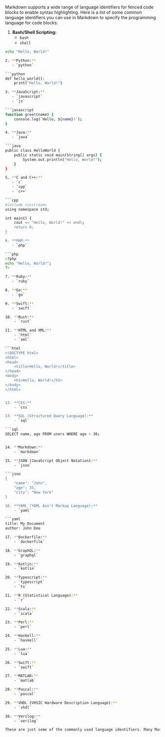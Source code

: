 Markdown supports a wide range of language identifiers for fenced code blocks to enable syntax highlighting. Here is a list of some common language identifiers you can use in Markdown to specify the programming language for code blocks:

1. **Bash/Shell Scripting:**
   - `bash`
   - `shell`

```bash
echo "Hello, World!"

2. **Python:**
   - `python`

```python
def hello_world():
    print("Hello, World!")

3. **JavaScript:**
   - `javascript`
   - `js`

```javascript
function greet(name) {
    console.log(`Hello, ${name}!`);
}

4. **Java:**
   - `java`

```java
public class HelloWorld {
    public static void main(String[] args) {
        System.out.println("Hello, World!");
    }
}

5. **C and C++:**
   - `c`
   - `cpp`
   - `c++`

```cpp
#include <iostream>
using namespace std;

int main() {
    cout << "Hello, World!" << endl;
    return 0;
}

6. **PHP:**
   - `php`

```php
<?php
echo "Hello, World!";
?>

7. **Ruby:**
   - `ruby`

8. **Go:**
   - `go`

9. **Swift:**
   - `swift`

10. **Rust:**
    - `rust`

11. **HTML and XML:**
    - `html`
    - `xml`

```html
<!DOCTYPE html>
<html>
<head>
    <title>Hello, World!</title>
</head>
<body>
    <h1>Hello, World!</h1>
</body>
</html>


12. **CSS:**
    - `css`

13. **SQL (Structured Query Language):**
    - `sql`

```sql
SELECT name, age FROM users WHERE age > 30;


14. **Markdown:**
    - `markdown`

15. **JSON (JavaScript Object Notation):**
    - `json`

```json
{
    "name": "John",
    "age": 35,
    "city": "New York"
}

16. **YAML (YAML Ain't Markup Language):**
    - `yaml`

```yaml
title: My Document
author: John Doe

17. **Dockerfile:**
    - `dockerfile`

18. **GraphQL:**
    - `graphql`

19. **Kotlin:**
    - `kotlin`

20. **Typescript:**
    - `typescript`
    - `ts`

21. **R (Statistical Language):**
    - `r`

22. **Scala:**
    - `scala`

23. **Perl:**
    - `perl`

24. **Haskell:**
    - `haskell`

25. **Lua:**
    - `lua`

26. **Swift:**
    - `swift`

27. **MATLAB:**
    - `matlab`

28. **Pascal:**
    - `pascal`

29. **VHDL (VHSIC Hardware Description Language):**
    - `vhdl`

30. **Verilog:**
    - `verilog`

These are just some of the commonly used language identifiers. Many Markdown processors and platforms support a wide variety of languages, so you can specify the appropriate identifier for your specific code. The choice of language identifier helps Markdown processors apply syntax highlighting and improve the readability of your code blocks.

